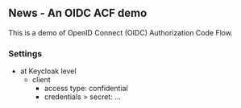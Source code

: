 ## News - An OIDC ACF demo

This is a demo of OpenID Connect (OIDC) Authorization Code Flow.

### Settings

- at Keycloak level
    - client
        - access type: confidential
        - credentials > secret: ...

